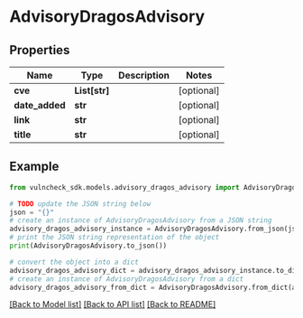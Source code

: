 # AdvisoryDragosAdvisory


## Properties

Name | Type | Description | Notes
------------ | ------------- | ------------- | -------------
**cve** | **List[str]** |  | [optional] 
**date_added** | **str** |  | [optional] 
**link** | **str** |  | [optional] 
**title** | **str** |  | [optional] 

## Example

```python
from vulncheck_sdk.models.advisory_dragos_advisory import AdvisoryDragosAdvisory

# TODO update the JSON string below
json = "{}"
# create an instance of AdvisoryDragosAdvisory from a JSON string
advisory_dragos_advisory_instance = AdvisoryDragosAdvisory.from_json(json)
# print the JSON string representation of the object
print(AdvisoryDragosAdvisory.to_json())

# convert the object into a dict
advisory_dragos_advisory_dict = advisory_dragos_advisory_instance.to_dict()
# create an instance of AdvisoryDragosAdvisory from a dict
advisory_dragos_advisory_from_dict = AdvisoryDragosAdvisory.from_dict(advisory_dragos_advisory_dict)
```
[[Back to Model list]](../README.md#documentation-for-models) [[Back to API list]](../README.md#documentation-for-api-endpoints) [[Back to README]](../README.md)


